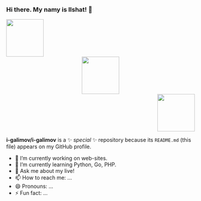 ### Hi there. My namy is Ilshat! 👋

<div id="header" align="left">
  <img src="https://media.giphy.com/media/gjrYDwbjnK8x36xZIO/giphy.gif" width="100"/>
</div>
<div id="header" align="center">
  <img src="https://media.giphy.com/media/jdPMeyv9rn0hZHh8n9/giphy.gif" width="100"/>
</div>
<div id="header" align="right">
  <img src="https://media.giphy.com/media/lP8xu5t2DLGG045H8F/giphy.gif" width="100"/>
</div>


**i-galimov/i-galimov** is a ✨ _special_ ✨ repository because its `README.md` (this file) appears on my GitHub profile.

- 🔭 I’m currently working on web-sites.
- 🌱 I’m currently learning Python, Go, PHP.
- 💬 Ask me about my live!
- 📫 How to reach me: ...
- 😄 Pronouns: ...
- ⚡ Fun fact: ...

